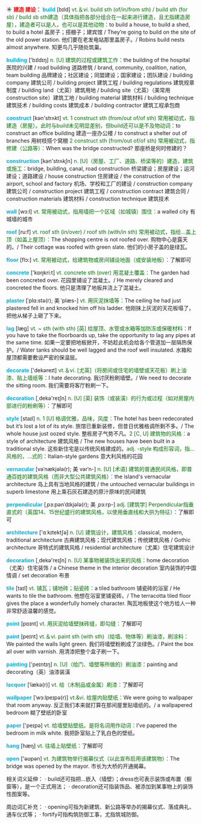 ☀ <font color="red">**建造 建设：**</font>
<font color="sky blue">**build**</font> [bɪld] 
<font color="rgb(227, 108, 9)">vt.＆vi. build sth (of/in/from sth) / build sth (for sb) / build sb sth建造（具体指把各部分组合在一起来进行建造，且尤指建造房屋），建造者可以是人，也可以是其他动物：</font>to build a house, to build a shed, to build a hotel 盖房子；搭棚子；建宾馆 / They’re going to build on the site of the old power station. 他们要在老发电站那里盖房子。/ Robins build nests almost anywhere. 知更鸟几乎随处筑巢。

<font color="sky blue">**building**</font> ['bɪldɪŋ] 
<font color="rgb(227, 108, 9)">n. [U] 建筑的过程或建筑工作：</font>the building of the hospital 医院的兴建 / road building 道路修筑 / brand, community, coalition, nation, team building 品牌建设；社区建设；同盟建设；国家建设；团队建设 / building company 建筑公司 / building project 建筑工程 / building regulations 建筑规章制度 / building land（尤英）建筑用地 / building site（尤英）（美常用construction site）建筑工地 / building material 建筑材料 / building technique 建筑技术 / building costs 建筑成本 / building contractor 建筑工程承包商

<font color="sky blue">**construct**</font> [kən'strʌkt] 
<font color="rgb(227, 108, 9)">vt. 1 construct sth (from/out of/of sth) 常用被动式，指建造（房屋）。此时与build未见明显差别，但build还可以是不及物动词：</font>to construct an office building 建造一座办公楼 / to construct a shelter out of branches 用树枝搭个窝棚 <font color="rgb(227, 108, 9)">2 construct sth (from/out of/of sth) 常用被动式，指修建（公路等）：</font>When was the bridge constructed? 那座桥是何时修建的？

<font color="sky blue">**construction**</font> [kən'strʌkʃn] 
<font color="rgb(227, 108, 9)">n. [U]（房屋、工厂、道路、桥梁等的）建造，建筑或施工：</font>bridge, building, canal, road construction 桥梁建设；房屋建设；运河建设；道路建设 / house construction 住房建设 / the construction of the airport, school and factory 机场、学校和工厂的建设 / construction company 建筑公司 / construction project 建筑工程 / construction contract 建筑合同 / construction materials 建筑材料 / construction technique 建筑技术

<font color="sky blue">**wall**</font> [wɔ:l] 
<font color="rgb(227, 108, 9)">vt. 常用被动式，指用墙把一个区域（如城镇）围住：</font>a walled city 有城墙的城市

<font color="sky blue">**roof**</font> [ru:f] 
<font color="rgb(227, 108, 9)">vt. roof sth (in/over) / roof sth (with/in sth) 常用被动式，指给…盖上顶（如盖上屋顶）：</font>The shopping centre is not roofed over. 购物中心是露天的。/ Their cottage was roofed with green slate. 他们的小房子盖的是绿瓦。

<font color="sky blue">**floor**</font> [flɔ:] 
<font color="rgb(227, 108, 9)">vt. 常用被动式，给建筑物或房间铺设地面（或安装地板）：</font>了解即可

<font color="sky blue">**concrete**</font> ['kɒŋkri:t] 
<font color="rgb(227, 108, 9)">vt. concrete sth (over) 用混凝土覆盖：</font>The garden had been concreted over. 花园里铺设了混凝土。/ He merely cleared and concreted the floors. 他只是清理了地板并浇上了混凝土。
           
<font color="sky blue">**plaster**</font> [ˈplɑ:stə(r); 美 ˈplæs-]
<font color="rgb(227, 108, 9)">vt. 用灰泥抹墙等：</font>The ceiling he had just plastered fell in and knocked him off his ladder. 他刚抹上灰泥的天花板塌了，把他从梯子上砸了下来。
           
<font color="sky blue">**lag**</font> [læg]
<font color="rgb(227, 108, 9)">vt. ~ sth (with sth) [英] 给屋顶、水管或水箱等加防冻或保暖材料：</font>If you have to take the floorboards up, take the opportunity to lag any pipes at the same time. 如果一定要把地板掀开，不妨趁此机会给各个管道加一层隔热保护。/ Water tanks should be well lagged and the roof well insulated. 水箱和屋顶都需要敷设严密的保温层。

<font color="sky blue">**decorate**</font> ['dekəreɪt] 
<font color="rgb(227, 108, 9)">vt.＆vi. [尤英]（将房间或住宅的墙壁或天花板）刷上油漆、贴上墙纸等：</font>I hate decorating. 我讨厌粉刷墙壁。/ We need to decorate the sitting room. 我们需要将客厅粉刷一下。

<font color="sky blue">**decoration**</font> [͵dekə'reɪʃn] 
<font color="rgb(227, 108, 9)">n. [U] [英] 装饰（或装潢）的行为或过程（如对房屋内部进行的粉刷等）：</font>了解即可

<font color="sky blue">**style**</font> [staɪl] 
<font color="rgb(227, 108, 9)">n. 1 [U] 格调优雅，品味，风度：</font>The hotel has been redecorated but it’s lost a lot of its style. 旅馆已重新装修，但昔日优雅格调所剩不多。/ The whole house just oozed style. 整栋房子气势不凡。<font color="rgb(227, 108, 9)">2 [C, U] 建筑物的风格：</font>a style of architecture 建筑风格 / The new houses have been built in a traditional style. 这些新住宅是以传统风格建成的。<font color="rgb(227, 108, 9)">adj. -style 构成形容词，指…风格的，…式的：</font>Italian-style gardens 意大利风格的花园
           
<font color="sky blue">**vernacular**</font> [vəˈnækjələ(r); 美 vərˈn-]
<font color="rgb(227, 108, 9)">n. [U] [术语] 建筑的普通民间风格，即普通百姓的建筑风格（而非大型公共建筑风格）：</font>the island's vernacular architecture 岛上具有当地风格的建筑 / the untouched vernacular buildings in superb limestone 用上乘石灰石建造的原汁原味的民间建筑
          
<font color="sky blue">**perpendicular**</font> [ˌpɜ:pənˈdɪkjələ(r); 美 ˌpɜ:rp-]
<font color="rgb(227, 108, 9)">adj. [建筑学] Perpendicular指垂直式的（英国14、15世纪盛行的建筑风格，以使用垂直线和大拱为特征）：</font>了解即可

<font color="sky blue">**architecture**</font> ['ɑːkɪtektʃə] 
<font color="rgb(227, 108, 9)">n. [U] 建筑设计，建筑风格：</font>classical, modern, traditional architecture 古典建筑风格；现代建筑风格；传统建筑风格 / Gothic architecture 哥特式的建筑风格 / residential architecture（尤美）住宅建筑设计

<font color="sky blue">**decoration**</font> [͵dekə'reɪʃn] 
<font color="rgb(227, 108, 9)">n. [U] 某事物被装饰出来的风格：</font>home decoration（尤美）住宅装饰 / a Chinese theme in the interior decoration 室内装饰的中国情调 / set decoration 布景
           
<font color="sky blue">**tile**</font> [taɪl]
<font color="rgb(227, 108, 9)">vt. 铺瓦；铺地砖；贴瓷砖：</font>a tiled bathroom 铺瓷砖的浴室 / He wants to tile the bathroom. 他想在浴室里铺瓷砖。/ The terracotta tiled floor gives the place a wonderfully homely character. 陶瓦地板使这个地方给人一种非常舒适温馨的感觉。

<font color="sky blue">**point**</font> [pɒɪnt] 
<font color="rgb(227, 108, 9)">vt. 用灰泥给墙壁抹砖缝，即勾缝：</font>了解即可

<font color="sky blue">**paint**</font> [peɪnt] 
<font color="rgb(227, 108, 9)">vt.＆vi. paint sth (with sth)（给墙、物体等）刷油漆，刷涂料：</font>We painted the walls light green. 我们将墙壁粉刷成了淡绿色。/ Paint the box all over with varnish. 用清漆把整个盒子刷一下。

<font color="sky blue">**painting**</font> ['peɪntɪŋ] 
<font color="rgb(227, 108, 9)">n. [U]（给门、墙壁等所做的）刷油漆：</font>painting and decorating（英）油漆装潢
           
<font color="sky blue">**lacquer**</font> [ˈlækə(r)]
<font color="rgb(227, 108, 9)">vt. 给（木制品或金属）刷漆：</font>了解即可

<font color="sky blue">**wallpaper**</font> [ˈwɔ:lpeɪpə(r)]
<font color="rgb(227, 108, 9)">vt.&vi. 给屋内贴壁纸：</font>We were going to wallpaper that room anyway. 反正我们本来就打算在那间屋里贴墙纸的。/ a wallpapered bedroom 糊了壁纸的卧室

<font color="sky blue">**paper**</font> ['peɪpə] 
<font color="rgb(227, 108, 9)">vt. 给墙壁贴壁纸。是将名词用作动词：</font>I’ve papered the bedroom in milk white. 我把卧室贴上了乳白色的壁纸。 

<font color="sky blue">**hang**</font> [hæŋ] 
<font color="rgb(227, 108, 9)">vt. 往墙上贴壁纸：</font>了解即可

<font color="sky blue">**open**</font> ['əʊpən] 
<font color="rgb(227, 108, 9)">vt. 为建筑物举行揭幕仪式（以此宣布启用该建筑物）：</font>The bridge was opened by the mayor. 市长为大桥的开通揭幕。

相关词义延伸：
· build还可指把…嵌入（墙壁）；dress也可表示装饰或布置（橱窗等），是一个正式用法；
· decoration还可指装饰品、被添加到某事物上的装饰性图案等。

周边词汇补充：
· opening可指为新建筑、新公路等举办的揭幕仪式、落成典礼、通车仪式等；
· fortify可指构筑防御工事，尤指筑城防御。
